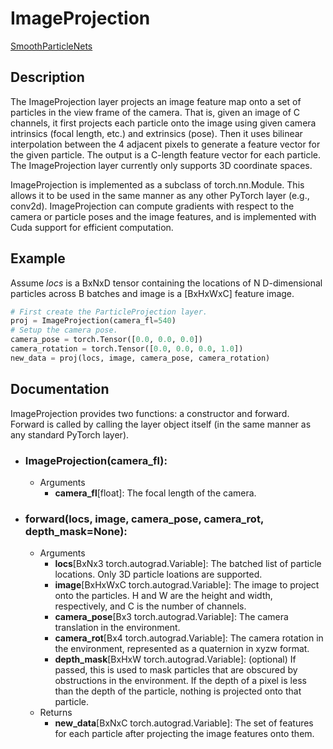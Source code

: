 # ImageProjection

[SmoothParticleNets](https://cschenck.github.io/SmoothParticleNets)

## Description

The ImageProjection layer projects an image feature map onto a set of particles in the view frame of the camera.
That is, given an image of C channels, it first projects each particle onto the image using given camera intrinsics (focal length, etc.) and extrinsics (pose).
Then it uses bilinear interpolation between the 4 adjacent pixels to generate a feature vector for the given particle.
The output is a C-length feature vector for each particle.
The ImageProjection layer currently only supports 3D coordinate spaces.

ImageProjection is implemented as a subclass of torch.nn.Module.
This allows it to be used in the same manner as any other PyTorch layer (e.g., conv2d).
ImageProjection can compute gradients with respect to the camera or particle poses and the image features, and is implemented with Cuda support for efficient computation.

## Example

Assume *locs* is a BxNxD tensor containing the locations of N D-dimensional particles across B batches and image is a [BxHxWxC] feature image.
```python
# First create the ParticleProjection layer.
proj = ImageProjection(camera_fl=540)
# Setup the camera pose.
camera_pose = torch.Tensor([0.0, 0.0, 0.0])
camera_rotation = torch.Tensor([0.0, 0.0, 0.0, 1.0])
new_data = proj(locs, image, camera_pose, camera_rotation)
```


## Documentation

ImageProjection provides two functions: a constructor and forward.
Forward is called by calling the layer object itself (in the same manner as any standard PyTorch layer).

* ### ImageProjection(camera_fl):
    * Arguments
        * **camera_fl**[float]: The focal length of the camera.

* ### forward(locs, image, camera_pose, camera_rot, depth_mask=None):
    * Arguments
        * **locs**[BxNx3 torch.autograd.Variable]: The batched list of particle locations. Only 3D particle loations are supported.
        * **image**[BxHxWxC torch.autograd.Variable]: The image to project onto the particles. H and W are the height and width, respectively, and C is the number of channels.
        * **camera_pose**[Bx3 torch.autograd.Variable]: The camera translation in the environment.
        * **camera_rot**[Bx4 torch.autograd.Variable]: The camera rotation in the environment, represented as a quaternion in xyzw format.
        * **depth_mask**[BxHxW torch.autograd.Variable]: (optional) If passed, this is used to mask particles that are obscured by obstructions in the environment. If the depth of a pixel is less than the depth of the particle, nothing is projected onto that particle. 
    * Returns
        * **new_data**[BxNxC torch.autograd.Variable]: The set of features for each particle after projecting the image features onto them.


